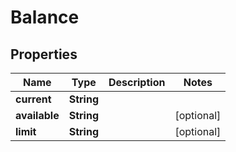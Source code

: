 

# Balance

## Properties

Name | Type | Description | Notes
------------ | ------------- | ------------- | -------------
**current** | **String** |  | 
**available** | **String** |  |  [optional]
**limit** | **String** |  |  [optional]



